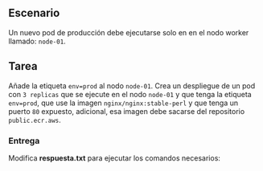 ## Escenario
Un nuevo pod de producción debe ejecutarse solo en en el nodo worker llamado: `node-01`.

## Tarea
Añade la etiqueta `env=prod` al nodo `node-01`.
Crea un despliegue de un pod con `3 replicas` que se ejecute en el nodo `node-01` y que tenga la etiqueta `env=prod`, que use la imagen `nginx/nginx:stable-perl` y que tenga un puerto `80` expuesto, adicional, esa imagen debe sacarse del repositorio `public.ecr.aws`.

### Entrega
Modifica **respuesta.txt** para ejecutar los comandos necesarios:

